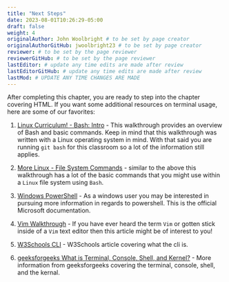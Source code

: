 ```yaml
---
title: "Next Steps"
date: 2023-08-01T10:26:29-05:00
draft: false
weight: 4
originalAuthor: John Woolbright # to be set by page creator
originalAuthorGitHub: jwoolbright23 # to be set by page creator
reviewer: # to be set by the page reviewer
reviewerGitHub: # to be set by the page reviewer
lastEditor: # update any time edits are made after review
lastEditorGitHub: # update any time edits are made after review
lastMod: # UPDATE ANY TIME CHANGES ARE MADE
---
```


After completing this chapter, you are ready to step into the chapter covering HTML. If you want some additional resources on terminal usage, here are some of our favorites:

1. [Linux Curriculum! - Bash: Intro](https://education.launchcode.org/linux/bash-introduction/index.html) - This walkthrough provides an overview of Bash and basic commands. Keep in mind that this walkthrough was written with a Linux operating system in mind. With that said you are running `git bash` for this classroom so a lot of the information still applies.

1. [More Linux - File System Commands](https://education.launchcode.org/linux/file-system/index.html) - similar to the above this walkthrough has a lot of the basic commands that you might use within a `Linux` file system using `Bash`.

1. [Windows PowerShell](https://learn.microsoft.com/en-us/powershell/) - As a windows user you may be interested in pursuing more information in regards to powershell. This is the official Microsoft documentation.

1. [Vim Walkthrough](https://education.launchcode.org/linux/userspace-applications/walkthrough/vim/index.html) - If you have ever heard the term `Vim` or gotten stick inside of a `Vim` text editor then this article might be of interest to you!

1. [W3Schools CLI](https://www.w3schools.com/whatis/whatis_cli.asp) - W3Schools article covering what the cli is.

1. [geeksforgeeks What is Terminal, Console, Shell, and Kernel?](https://www.geeksforgeeks.org/what-is-terminal-console-shell-and-kernel/) - More information from geeksforgeeks covering the terminal, console, shell, and the kernal.